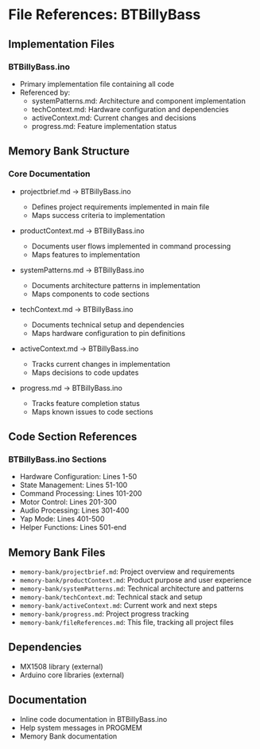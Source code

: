 # File References: BTBillyBass

## Implementation Files

### BTBillyBass.ino
- Primary implementation file containing all code
- Referenced by:
  - systemPatterns.md: Architecture and component implementation
  - techContext.md: Hardware configuration and dependencies
  - activeContext.md: Current changes and decisions
  - progress.md: Feature implementation status

## Memory Bank Structure

### Core Documentation
- projectbrief.md → BTBillyBass.ino
  - Defines project requirements implemented in main file
  - Maps success criteria to implementation

- productContext.md → BTBillyBass.ino
  - Documents user flows implemented in command processing
  - Maps features to implementation

- systemPatterns.md → BTBillyBass.ino
  - Documents architecture patterns in implementation
  - Maps components to code sections

- techContext.md → BTBillyBass.ino
  - Documents technical setup and dependencies
  - Maps hardware configuration to pin definitions

- activeContext.md → BTBillyBass.ino
  - Tracks current changes in implementation
  - Maps decisions to code updates

- progress.md → BTBillyBass.ino
  - Tracks feature completion status
  - Maps known issues to code sections

## Code Section References

### BTBillyBass.ino Sections
- Hardware Configuration: Lines 1-50
- State Management: Lines 51-100
- Command Processing: Lines 101-200
- Motor Control: Lines 201-300
- Audio Processing: Lines 301-400
- Yap Mode: Lines 401-500
- Helper Functions: Lines 501-end

## Memory Bank Files
- `memory-bank/projectbrief.md`: Project overview and requirements
- `memory-bank/productContext.md`: Product purpose and user experience
- `memory-bank/systemPatterns.md`: Technical architecture and patterns
- `memory-bank/techContext.md`: Technical stack and setup
- `memory-bank/activeContext.md`: Current work and next steps
- `memory-bank/progress.md`: Project progress tracking
- `memory-bank/fileReferences.md`: This file, tracking all project files

## Dependencies
- MX1508 library (external)
- Arduino core libraries (external)

## Documentation
- Inline code documentation in BTBillyBass.ino
- Help system messages in PROGMEM
- Memory Bank documentation 